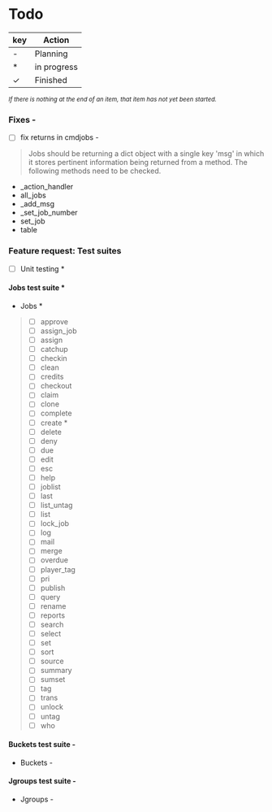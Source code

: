 # Todo
|key|Action|
|---|------|
-|Planning
\*|in progress
✓ | Finished
<sup>_If there is nothing at the end of an item, that item has not yet been started._</sup>

### Fixes -

- [ ] fix returns in cmdjobs -
> Jobs should be returning a dict object with a single key 'msg' in which it stores pertinent information being returned from a method.  The following methods need to be checked.

* _action_handler
* all_jobs
* _add_msg
* _set_job_number
* set_job
* table

### Feature request: Test suites
- [ ] Unit testing *

#### Jobs test suite *
* Jobs *
> - [ ] approve
> - [ ] assign_job
> - [ ] assign
> - [ ] catchup
> - [ ] checkin
> - [ ] clean
> - [ ] credits
> - [ ] checkout
> - [ ] claim
> - [ ] clone
> - [ ] complete
> - [ ] create \*
> - [ ] delete
> - [ ] deny
> - [ ] due
> - [ ] edit
> - [ ] esc
> - [ ] help
> - [ ] joblist
> - [ ] last
> - [ ] list_untag
> - [ ] list
> - [ ] lock_job
> - [ ] log
> - [ ] mail
> - [ ] merge
> - [ ] overdue
> - [ ] player_tag
> - [ ] pri
> - [ ] publish
> - [ ] query
> - [ ] rename
> - [ ] reports
> - [ ] search
> - [ ] select
> - [ ] set
> - [ ] sort
> - [ ] source
> - [ ] summary
> - [ ] sumset
> - [ ] tag
> - [ ] trans
> - [ ] unlock
> - [ ] untag
> - [ ] who

#### Buckets test suite -
* Buckets -

#### Jgroups test suite -
* Jgroups -

